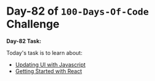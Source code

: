# Day-82 of `100-Days-Of-Code` Challenge

**Day-82 Task:**

Today's task is to learn about:

- [Updating UI with Javascript](https://nextjs.org/learn/react-foundations/updating-ui-with-javascript)
- [Getting Started with React](https://nextjs.org/learn/react-foundations/getting-started-with-react)